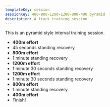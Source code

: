 ```yaml
---
templateKey: session
sessionKey: 400-800-1200-1200-800-400 pyramid
description: A track training session
---
```

This is an pyramid style interval training session.

* **400m effort**
* 45 seconds standing recovery
* **800m effort**
* 1 minute standing recovery
* **1200m effort**
* 1 minute 30 seconds standing recovery
* **1200m effort**
* 1 minute 30 seconds standing recovery
* **800m effort**
* 1 minute standing recovery
* **400m effort**
* Finish!
